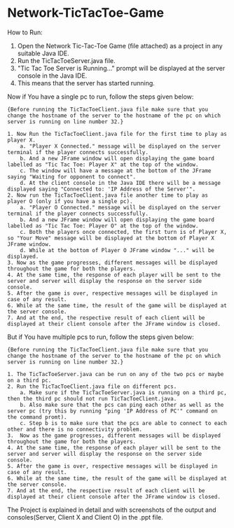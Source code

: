 # Network-TicTacToe-Game

How to Run:
1. Open the Network Tic-Tac-Toe Game (file attached) as a project in any suitable Java IDE.
2. Run the TicTacToeServer.java file.
3. "Tic Tac Toe Server is Running..." prompt will be displayed at the server console in the Java IDE.
4. This means that the server has started running.



Now if You have a single pc to run, follow the steps given below:

	{Before running the TicTacToeClient.java file make sure that you change the hostname of the server to the hostname of the pc on which server is running on line number 32.}

	1. Now Run the TicTacToeClient.java file for the first time to play as player X.
		a. "Player X Connected." message will be displayed on the server terminal if the player connects successfully.
		b. And a new JFrame window will open displaying the game board labelled as "Tic Tac Toe: Player X" at the top of the window.
		c. The window will have a message at the bottom of the JFrame saying "Waiting for opponent to connect".
		d. At the client console in the Java IDE there will be a message displayed saying "Connected to: 'IP Address of the Server'".
	2. Now run the TicTacToeClient.java file another time to play as player O (only if you have a single pc).
		a. "Player O Connected." message will be displayed on the server terminal if the player connects successfully.
		b. And a new JFrame window will open displaying the game board labelled as "Tic Tac Toe: Player O" at the top of the window.
		c. Both the players once connected, the first turn is of Player X, so "Your Move" message will be displayed at the bottom of Player X JFrame window.
		d. While at the bottom of Player O JFrame window "..." will be displayed.
	3. Now as the game progresses, different messages will be displayed throughout the game for both the players.
	4. At the same time, the response of each player will be sent to the server and server will display the response on the server side console.
	5. After the game is over, respective messages will be displayed in case of any result.
	6. While at the same time, the result of the game will be displayed at the server console.
	7. And at the end, the respective result of each client will be displayed at their client console after the JFrame window is closed.



But if You have multiple pcs to run, follow the steps given below:
	
	{Before running the TicTacToeClient.java file make sure that you change the hostname of the server to the hostname of the pc on which server is running on line number 32.}
	
	1. The TicTacToeServer.java can be run on any of the two pcs or maybe on a third pc.
	2. Run the TicTacToeClient.java file on different pcs.
		a. Make sure if the TicTacToeServer.java is running on a third pc, then the third pc should not run TicTacToeClient.java.
		b. Also make sure that the pcs can ping each other as well as the server pc (try this by running "ping 'IP Address of PC'" command on the command promt).
		c. Step b is to make sure that the pcs are able to connect to each other and there is no connectivity problem.
	3.  Now as the game progresses, different messages will be displayed throughout the game for both the players.
	4. At the same time, the response of each player will be sent to the server and server will display the response on the server side console.
	5. After the game is over, respective messages will be displayed in case of any result.
	6. While at the same time, the result of the game will be displayed at the server console.
	7. And at the end, the respective result of each client will be displayed at their client console after the JFrame window is closed.



The Project is explained in detail and with screenshots of the output and consoles(Server, Client X and Client O) in the .ppt file.
